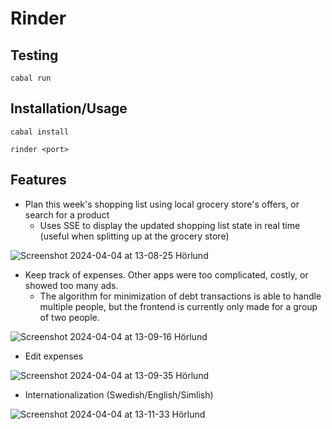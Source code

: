 # Rinder

## Testing

`cabal run`

## Installation/Usage

`cabal install` 

`rinder <port>`

## Features

- Plan this week's shopping list using local grocery store's offers, or search for a product
  - Uses SSE to display the updated shopping list state in real time (useful when splitting up at the grocery store)

![Screenshot 2024-04-04 at 13-08-25 Hörlund](https://github.com/olaberglund/rinder/assets/64544704/65a0c4fa-76a1-46a2-955c-32e21190f492)

- Keep track of expenses. Other apps were too complicated, costly, or showed too many ads.
  - The algorithm for minimization of debt transactions is able to handle multiple people, but the frontend is currently only made for a group of two people.

![Screenshot 2024-04-04 at 13-09-16 Hörlund](https://github.com/olaberglund/rinder/assets/64544704/8f9a8278-8ecc-45f0-8bfe-0f32f37d0b4c)

- Edit expenses

![Screenshot 2024-04-04 at 13-09-35 Hörlund](https://github.com/olaberglund/rinder/assets/64544704/8e2351ec-0aa1-4d85-8f43-4214eb67fb73)

- Internationalization (Swedish/English/Simlish)

![Screenshot 2024-04-04 at 13-11-33 Hörlund](https://github.com/olaberglund/rinder/assets/64544704/74c4f785-ee8d-43ab-9309-0446a8916f5e)
